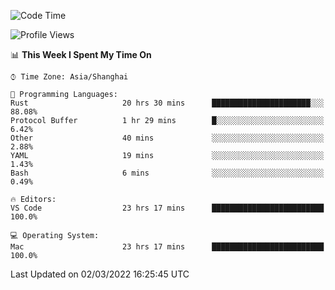 <!--START_SECTION:waka-->
![Code Time](http://img.shields.io/badge/Code%20Time-1%2C049%20hrs%2023%20mins-blue)

![Profile Views](http://img.shields.io/badge/Profile%20Views-10-blue)

📊 **This Week I Spent My Time On** 

```text
⌚︎ Time Zone: Asia/Shanghai

💬 Programming Languages: 
Rust                     20 hrs 30 mins      ██████████████████████░░░   88.08% 
Protocol Buffer          1 hr 29 mins        █░░░░░░░░░░░░░░░░░░░░░░░░   6.42% 
Other                    40 mins             ░░░░░░░░░░░░░░░░░░░░░░░░░   2.88% 
YAML                     19 mins             ░░░░░░░░░░░░░░░░░░░░░░░░░   1.43% 
Bash                     6 mins              ░░░░░░░░░░░░░░░░░░░░░░░░░   0.49%

🔥 Editors: 
VS Code                  23 hrs 17 mins      █████████████████████████   100.0%

💻 Operating System: 
Mac                      23 hrs 17 mins      █████████████████████████   100.0%

```


 Last Updated on 02/03/2022 16:25:45 UTC
<!--END_SECTION:waka-->
